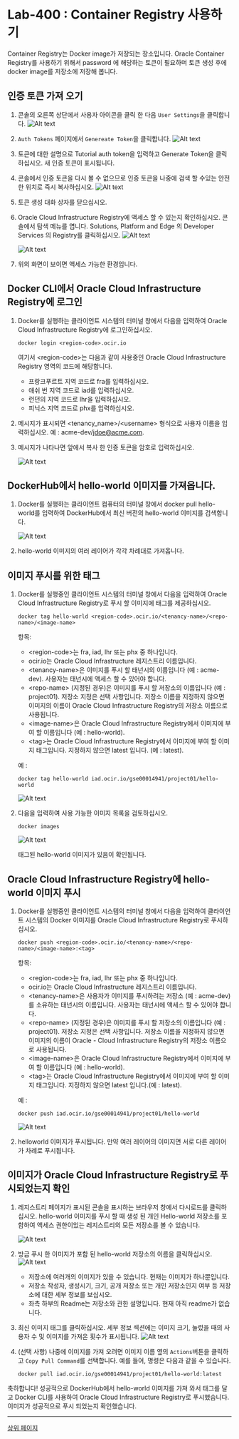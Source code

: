 # Lab-400 : Container Registry 사용하기

Container Registry는 Docker image가 저장되는 장소입니다.
Oracle Container Registry를 사용하기 위해서 password 에 해당하는 토큰이 필요하며 토큰 생성 후에 docker image를 저장소에 저장해 봅니다.

## 인증 토큰 가져 오기

1. 콘솔의 오른쪽 상단에서 사용자 아이콘을 클릭 한 다음 `User Settings`을 클릭합니다.
    ![Alt text](https://monosnap.com/image/eoOorBQDsnuacQFwZJUW0PDFrg6clk.png)
1. `Auth Tokens` 페이지에서 `Genereate Token`을 클릭합니다.
    ![Alt text](https://monosnap.com/image/cUgcfFDBX4Vr7jyAmR36K3qvft3HPr.png)
1. 토큰에 대한 설명으로 Tutorial auth token을 입력하고 Generate Token을 클릭하십시오. 새 인증 토큰이 표시됩니다.
1. 콘솔에서 인증 토큰을 다시 볼 수 없으므로 인증 토큰을 나중에 검색 할 수있는 안전한 위치로 즉시 복사하십시오.
    ![Alt text](https://monosnap.com/image/408nqJHx6XMvqLk5ESH6bRgFdjNYQX.png)
1. 토큰 생성 대화 상자를 닫으십시오.
1. Oracle Cloud Infrastructure Registry에 액세스 할 수 있는지 확인하십시오. 콘솔에서 탐색 메뉴를 엽니다. Solutions, Platform and Edge 의 Developer Services 의 Registry를 클릭하십시오.
    ![Alt text](https://monosnap.com/image/XvqxqjRFZIlS62YkwXUpR57d0JiIt1.png)

    ![Alt text](https://monosnap.com/image/kSOmCKx6iwGiMFxsS3YJru99b4IaUP.png)

1. 위의 화면이 보이면 액세스 가능한 환경입니다.

## Docker CLI에서 Oracle Cloud Infrastructure Registry에 로그인
1. Docker를 실행하는 클라이언트 시스템의 터미널 창에서 다음을 입력하여 Oracle Cloud Infrastructure Registry에 로그인하십시오.
    ~~~
    docker login <region-code>.ocir.io
    ~~~

    여기서 \<region-code>는 다음과 같이 사용중인 Oracle Cloud Infrastructure Registry 영역의 코드에 해당합니다.

    - 프랑크푸르트 지역 코드로 fra를 입력하십시오.
    - 애쉬 번 지역 코드로 iad를 입력하십시오.
    - 런던의 지역 코드로 lhr을 입력하십시오.
    - 피닉스 지역 코드로 phx를 입력하십시오.

1. 메시지가 표시되면 \<tenancy_name>/\<username> 형식으로 사용자 이름을 입력하십시오. 예 : acme-dev/jdoe@acme.com.
1. 메시지가 나타나면 앞에서 복사 한 인증 토큰을 암호로 입력하십시오.

    ![Alt text](https://monosnap.com/image/ToTNsH8a0sCicdLUHXeFjdT9rHNPoV.png)

## DockerHub에서 hello-world 이미지를 가져옵니다.

1. Docker를 실행하는 클라이언트 컴퓨터의 터미널 창에서 docker pull hello-world를 입력하여 DockerHub에서 최신 버전의 hello-world 이미지를 검색합니다.

    ![Alt text](https://monosnap.com/image/gYNTTr00ZaVaYbfFgcZ9pIvyWPfIB7.png)

1. hello-world 이미지의 여러 레이어가 각각 차례대로 가져옵니다.


## 이미지 푸시를 위한 태그
1. Docker를 실행중인 클라이언트 시스템의 터미널 창에서 다음을 입력하여 Oracle Cloud Infrastructure Registry로 푸시 할 이미지에 태그를 제공하십시오.
    ~~~
    docker tag hello-world <region-code>.ocir.io/<tenancy-name>/<repo-name>/<image-name>
    ~~~
    항목:
    - \<region-code>는 fra, iad, lhr 또는 phx 중 하나입니다.
    - ocir.io는 Oracle Cloud Infrastructure 레지스트리 이름입니다.
    - \<tenancy-name>은 이미지를 푸시 할 태넌시의 이름입니다 (예 : acme-dev). 사용자는 태넌시에 액세스 할 수 있어야 합니다.
    - \<repo-name> (지정된 경우)은 이미지를 푸시 할 저장소의 이름입니다 (예 : project01). 저장소 지정은 선택 사항입니다. 저장소 이름을 지정하지 않으면 이미지의 이름이 Oracle Cloud Infrastructure Registry의 저장소 이름으로 사용됩니다.
    - \<image-name>은 Oracle Cloud Infrastructure Registry에서 이미지에 부여 할 이름입니다 (예 : hello-world).
    - \<tag>는 Oracle Cloud Infrastructure Registry에서 이미지에 부여 할 이미지 태그입니다. 지정하지 않으면 latest 입니다. (예 : latest).
    
    예 :
    ~~~
    docker tag hello-world iad.ocir.io/gse00014941/project01/hello-world
    ~~~

    ![Alt text](https://monosnap.com/image/9UQcccmn2MOR1L1sUVV06dgSzcsh3h.png)

1. 다음을 입력하여 사용 가능한 이미지 목록을 검토하십시오.
    ~~~
    docker images
    ~~~

    ![Alt text](https://monosnap.com/image/3vo0gNorZqs3XByFbk5tADWpTw4r00.png)

    태그된 hello-world 이미지가 있음이 확인됩니다.    
    
## Oracle Cloud Infrastructure Registry에 hello-world 이미지 푸시

1. Docker를 실행중인 클라이언트 시스템의 터미널 창에서 다음을 입력하여 클라이언트 시스템의 Docker 이미지를 Oracle Cloud Infrastructure Registry로 푸시하십시오.
    ~~~
    docker push <region-code>.ocir.io/<tenancy-name>/<repo-name>/<image-name>:<tag>
    ~~~

    항목:
    - \<region-code>는 fra, iad, lhr 또는 phx 중 하나입니다.
    - ocir.io는 Oracle Cloud Infrastructure 레지스트리 이름입니다.
    - \<tenancy-name>은 사용자가 이미지를 푸시하려는 저장소 (예 : acme-dev)를 소유하는 태넌시의 이름입니다. 사용자는 태넌시에 액세스 할 수 있어야 합니다.
    - \<repo-name> (지정된 경우)은 이미지를 푸시 할 저장소의 이름입니다 (예 : project01). 저장소 지정은 선택 사항입니다. 저장소 이름을 지정하지 않으면 이미지의 이름이 Oracle - Cloud Infrastructure Registry의 저장소 이름으로 사용됩니다.
    - \<image-name>은 Oracle Cloud Infrastructure Registry에서 이미지에 부여 할 이름입니다 (예 : hello-world).
    - \<tag>는 Oracle Cloud Infrastructure Registry에서 이미지에 부여 할 이미지 태그입니다. 지정하지 않으면 latest 입니다.(예 : latest).
    
    예 :
    ~~~
    docker push iad.ocir.io/gse00014941/project01/hello-world
    ~~~

    ![Alt text](https://monosnap.com/image/8lWsmVytbauUKPAf3kwxwhXgOzisrP.png)

1. helloworld 이미지가 푸시됩니다. 만약 여러 레이어의 이미지면 서로 다른 레이어가 차례로 푸시됩니다.

## 이미지가 Oracle Cloud Infrastructure Registry로 푸시되었는지 확인

1. 레지스트리 페이지가 표시된 콘솔을 표시하는 브라우저 창에서 다시로드를 클릭하십시오. hello-world 이미지를 푸시 할 때 생성 된 개인 Hello-world 저장소를 포함하여 액세스 권한이있는 레지스트리의 모든 저장소를 볼 수 있습니다.

    ![Alt text](https://monosnap.com/image/kIkdkGRSH2EodnbROhuEqE5qsyW2Xq.png)

1. 방금 푸시 한 이미지가 포함 된 hello-world 저장소의 이름을 클릭하십시오.
    ![Alt text](https://monosnap.com/image/iNhyr01DEkJMb3JF0NXrnZ44eThDw1.png)
    - 저장소에 여러개의 이미지가 있을 수 있습니다. 현재는 이미지가 하나뿐입니다.
    - 저장소 작성자, 생성시기, 크기, 공개 저장소 또는 개인 저장소인지 여부 등 저장소에 대한 세부 정보를 보십시오.
    - 좌측 하부의 Readme는 저장소와 관한 설명입니다. 현재 아직 readme가 없습니다.

1. 최신 이미지 태그를 클릭하십시오. 세부 정보 섹션에는 이미지 크기, 눌렀을 때의 사용자 수 및 이미지를 가져온 횟수가 표시됩니다.
    ![Alt text](https://monosnap.com/image/AHlYKGuOEN3NY8zuKJJTsxKJBTVFYa.png)

1. (선택 사항) 나중에 이미지를 가져 오려면 이미지 이름 옆의 `Actions`버튼을 클릭하고 `Copy Pull Command`를 선택합니다. 예를 들어, 명령은 다음과 같을 수 있습니다.
    ~~~
    docker pull iad.ocir.io/gse00014941/project01/hello-world:latest
    ~~~



축하합니다! 
성공적으로 DockerHub에서 hello-world 이미지를 가져 와서 태그를 달고 Docker CLI를 사용하여 Oracle Cloud Infrastructure Registry로 푸시했습니다. 이미지가 성공적으로 푸시 되었는지 확인했습니다.

---
[상위 페이지](https://github.com/OracleCloudKr/OKE-Workshop/)